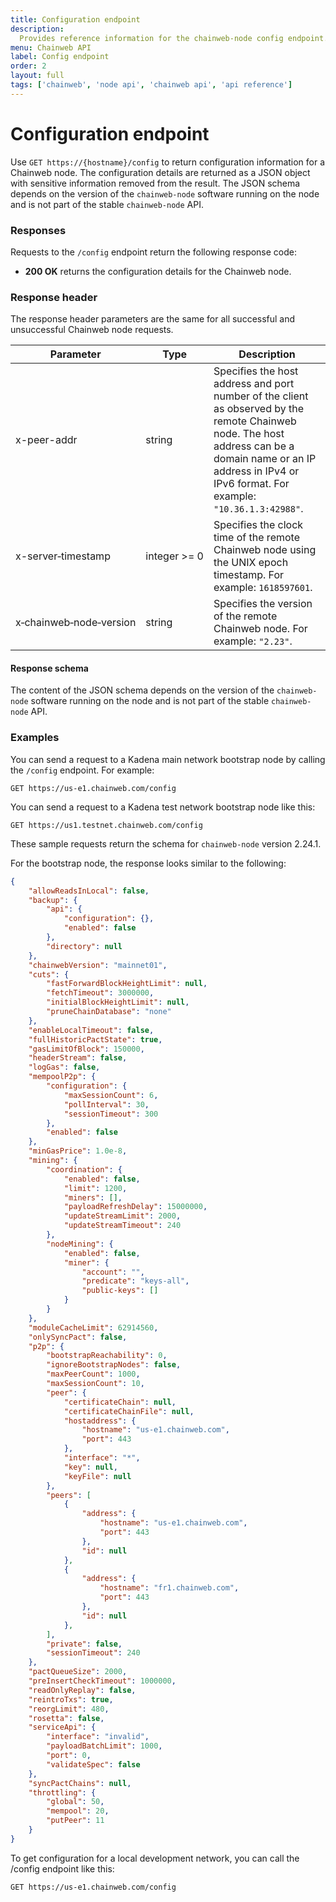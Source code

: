 ```yaml
---
title: Configuration endpoint
description:
  Provides reference information for the chainweb-node config endpoint.
menu: Chainweb API
label: Config endpoint
order: 2
layout: full
tags: ['chainweb', 'node api', 'chainweb api', 'api reference']
---
```


# Configuration endpoint

Use `GET https://{hostname}/config` to return configuration information for a Chainweb node.
The configuration details are returned as a JSON object with sensitive information removed from the result. 
The JSON schema depends on the version of the `chainweb-node` software running on the node and is not part of the stable `chainweb-node` API.

### Responses

Requests to the `/config` endpoint return the following response code:

- **200 OK** returns the configuration details for the Chainweb node.

### Response header

The response header parameters are the same for all successful and unsuccessful Chainweb node requests.

| Parameter | Type | Description
| --------- | ---- | -----------
| x-peer-addr | string | Specifies the host address and port number of the client as observed by the remote Chainweb node. The host address can be a domain name or an IP address in IPv4 or IPv6 format. For example: `"10.36.1.3:42988"`.
| x-server&#8209;timestamp | integer&nbsp;>=&nbsp;0 | Specifies the clock time of the remote Chainweb node using the UNIX epoch timestamp. For example: `1618597601`.
| x&#8209;chainweb&#8209;node&#8209;version	| string | Specifies the version of the remote Chainweb node. For example: `"2.23"`.

#### Response schema

The content of the JSON schema depends on the version of the `chainweb-node` software running on the node and is not part of the stable `chainweb-node` API.

### Examples

You can send a request to a Kadena main network bootstrap node by calling the `/config` endpoint.
For example:

```Postman
GET https://us-e1.chainweb.com/config
```

You can send a request to a Kadena test network bootstrap node like this:

```Postman
GET https://us1.testnet.chainweb.com/config
```

These sample requests return the schema for `chainweb-node` version 2.24.1. 

For the bootstrap node, the response looks similar to the following:

```json
{
    "allowReadsInLocal": false,
    "backup": {
        "api": {
            "configuration": {},
            "enabled": false
        },
        "directory": null
    },
    "chainwebVersion": "mainnet01",
    "cuts": {
        "fastForwardBlockHeightLimit": null,
        "fetchTimeout": 3000000,
        "initialBlockHeightLimit": null,
        "pruneChainDatabase": "none"
    },
    "enableLocalTimeout": false,
    "fullHistoricPactState": true,
    "gasLimitOfBlock": 150000,
    "headerStream": false,
    "logGas": false,
    "mempoolP2p": {
        "configuration": {
            "maxSessionCount": 6,
            "pollInterval": 30,
            "sessionTimeout": 300
        },
        "enabled": false
    },
    "minGasPrice": 1.0e-8,
    "mining": {
        "coordination": {
            "enabled": false,
            "limit": 1200,
            "miners": [],
            "payloadRefreshDelay": 15000000,
            "updateStreamLimit": 2000,
            "updateStreamTimeout": 240
        },
        "nodeMining": {
            "enabled": false,
            "miner": {
                "account": "",
                "predicate": "keys-all",
                "public-keys": []
            }
        }
    },
    "moduleCacheLimit": 62914560,
    "onlySyncPact": false,
    "p2p": {
        "bootstrapReachability": 0,
        "ignoreBootstrapNodes": false,
        "maxPeerCount": 1000,
        "maxSessionCount": 10,
        "peer": {
            "certificateChain": null,
            "certificateChainFile": null,
            "hostaddress": {
                "hostname": "us-e1.chainweb.com",
                "port": 443
            },
            "interface": "*",
            "key": null,
            "keyFile": null
        },
        "peers": [
            {
                "address": {
                    "hostname": "us-e1.chainweb.com",
                    "port": 443
                },
                "id": null
            },
            {
                "address": {
                    "hostname": "fr1.chainweb.com",
                    "port": 443
                },
                "id": null
            },
        ],
        "private": false,
        "sessionTimeout": 240
    },
    "pactQueueSize": 2000,
    "preInsertCheckTimeout": 1000000,
    "readOnlyReplay": false,
    "reintroTxs": true,
    "reorgLimit": 480,
    "rosetta": false,
    "serviceApi": {
        "interface": "invalid",
        "payloadBatchLimit": 1000,
        "port": 0,
        "validateSpec": false
    },
    "syncPactChains": null,
    "throttling": {
        "global": 50,
        "mempool": 20,
        "putPeer": 11
    }
}
```

To get configuration for a local development network, you can call the /config endpoint like this:

```Postman
GET https://us-e1.chainweb.com/config
```